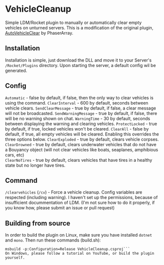 # VehicleCleanup
Simple LDM/Rocket plugin to manually or automatically clear empty vehicles on unturned servers. This is a modification of the original plugin, [AutoVehicleClear](https://github.com/PhaserArray/AutoVehicleClear) by PhaserArray.

## Installation
Installation is simple, just download the DLL and move it to your Server's `/Rocket/Plugins` directory. Upon starting the server, a default config wil be generated.

## Config
`Automatic` - false by default, if false, then the only way to clear vehicles is using the command.
`ClearInterval` - 600 by default, seconds between vehicle clears.
`SendClearMessage` - true by default, if false, a clear message will not be broadcasted.
`SendWarningMessage` - true by default, if false, there will be no warning shown on chat.
`WarningTime` - 30 by default, seconds between displaying the warning and clearing vehicles.
`ProtectLocked` - true by default, if true, locked vehicles won't be cleared.
`ClearAll` - false by default, if true, all empty vehicles will be cleared. Enabling this overrides the three options below.
`ClearExploded` - true by default, clears vehicle corpses.  
`ClearDrowned` - true by default, clears underwater vehicles that do not have a Bouyancy object (will not clear vehicles like boats, seaplanes, amphibious cars, etc)  
`ClearNoTires` - true by default, clears vehicles that have tires in a healthy state but no longer have tires.

## Command
`/clearvehicles` (`/cv`) - Force a vehicle cleanup. Config variables are respected (including warning).
I haven't set up the permissions, because of insufficient docummentation of LDM. (I'm not sure how to do it properly, if you know how, please submit an issue or pull request)

## Building from source
In order to build the plugin on Linux, make sure you have installed `dotnet` and `mono`. Then run these commands (build.sh):
```dotnet restore
msbuild -p:Configuration=Release VehicleCleanup.csproj```
On Windows, please follow a tutorial on YouTube, or build the plugin yourself.